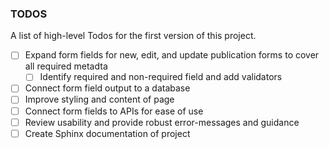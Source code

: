 ### TODOS

A list of high-level Todos for the first version of this project.

- [ ] Expand form fields for new, edit, and update publication forms to cover all required metadta
  - [ ] Identify required and non-required field and add validators
- [ ] Connect form field output to a database
- [ ] Improve styling and content of page
- [ ] Connect form fields to APIs for ease of use
- [ ] Review usability and provide robust error-messages and guidance
- [ ] Create Sphinx documentation of project
